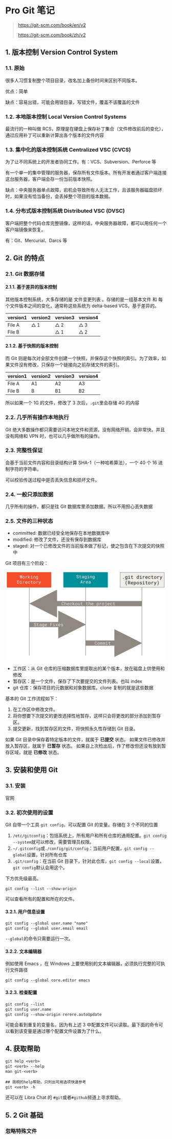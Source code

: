 # Pro Git 笔记

> https://git-scm.com/book/en/v2
>
> https://git-scm.com/book/zh/v2

## 1. 版本控制 Version Control System

### 1.1. 原始

很多人习惯复制整个项目目录，改名加上备份时间来区别不同版本。

优点：简单

缺点：容易出错，可能会用错目录，写错文件，覆盖不该覆盖的文件

### 1.2. 本地版本控制 Local Version Control Systems

最流行的一种叫做 RCS，原理是在硬盘上保存补丁集合（文件修改前后的变化），通过应用补丁可以重新计算出各个版本的文件内容

### 1.3. 集中化的版本控制系统 Centralized VSC (CVCS)

为了让不同系统上的开发者协同工作。有：VCS、Subversion、Perforce 等

有一个单一的集中管理的服务器，保存所有文件版本。所有开发者通过客户端连接这台服务器，客户端会存一份当前版本快照。

缺点：中央服务器单点故障，宕机会导致所有人无法工作，且该服务器磁盘损坏时，如果没有恰当备份，会丢掉整个项目的版本数据。

### 1.4. 分布式版本控制系统 Distributed VSC (DVSC)

客户端把整个代码仓库完整镜像，这样的话，中央服务器故障，都可以用任何一个客户端镜像来恢复。

有：Git、Mercurial、Darcs 等

## 2. Git 的特点

### 2.1. Git 数据存储

#### 2.1.1. 基于差异的版本控制

其他版本控制系统，大多存储的是 文件变更列表 。存储的是一组基本文件 和 每个文件版本之间的变化，通常称这些系统为 delta-based VCS，基于差异的。

| version1 | version2 | version3 | version4 |
| -------- | -------- | -------- | -------- |
| File A   | △ 1      | △ 2      | △ 3      |
| File B   |          | △ 1      | △ 2      |

#### 2.1.2. 基于快照的版本控制

而 Git 则是每次对全部文件创建一个快照，并保存这个快照的索引。为了效率，如果文件没有修改，只保存一个链接向之前存储文件的索引。

| version1 | version2 | version3 | version4 |
| -------- | -------- | -------- | -------- |
| File A   | A1       | A2       | A3       |
| File B   | B        | B1       | B2       |

所以如果一个 1G 的文件，修改了 3 次后，`.git`里会存储 4G 的内容

### 2.2. 几乎所有操作本地执行

Git 绝大多数操作都只需要访问本地文件和资源，没有网络开销，会非常快。并且没有网络和 VPN 时，也可以几乎做所有的操作。

### 2.3. 完整性保证

会基于当前文件内容和目录结构计算 SHA-1（一种哈希算法），一个 40 个 16 进制字符的字符串。

可以校验传送过程中是否丢失信息和损坏文件。

### 2.4. 一般只添加数据

几乎所有的操作，都只是往 Git 数据库里添加数据。所以不用担心丢失数据

### 2.5. 文件的三种状态

-   committed: 数据已经安全地保存在本地数据库中
-   modified: 修改了文件，还没有保存到数据库
-   staged: 对一个已修改文件的当前版本做了标记，使之包含在下次提交的快照中

Git 项目有三个阶段：

![](areas.png)

-   工作区：从 Git 仓库的压缩数据库里提取出的某个版本，放在磁盘上供使用和修改
-   暂存区：是一个文件，保存了下次要提交的文件列表。也叫 index
-   git 仓库：保存项目的元数据和对象数据库。clone 复制的就是这些数据

基本的 Git 工作流程如下：

1. 在工作区中修改文件。
2. 将你想要下次提交的更改选择性地暂存，这样只会将更改的部分添加到暂存区。
3. 提交更新，找到暂存区的文件，将快照永久性存储到 Git 目录。

如果 Git 目录中保存着特定版本的文件，就属于 **已提交** 状态。 如果文件已修改并放入暂存区，就属于 **已暂存** 状态。 如果自上次检出后，作了修改但还没有放到暂存区域，就是 **已修改** 状态。

## 3. 安装和使用 Git

### 3.1. 安装

官网

### 3.2. 初次使用的设置

Git 自带一个工具 `git config`，可以配置 Git 的变量。存储在 3 个不同的位置

1. `/etc/gitconfig`：包括系统上，所有用户和所有仓库的通用配置。`git config --system`就可以修改，需要管理员权限。
2. `~/.gitconfig`或`./config/git/config`：当前用户配置，`git config --global`设置，针对所有仓库
3. `.git/config`：在当前 Git 目录下，针对此仓库，`git config --local`设置，`git config`默认会用这个。

下方优先级最高。

```shell
git config --list --show-origin
```

可以查看所有的配置和所在的文件。

#### 3.2.1. 用户信息设置

```shell
git config --global user.name "name"
git config --global user.email email
```

`--global`的命令只需要运行一次。

#### 3.2.2. 文本编辑器

例如使用 Emacs ，在 Windows 上要使用别的文本编辑器，必须执行完整的可执行文件路径

```shell
git config --global core.editor emacs
```

#### 3.2.3. 检查配置

```shell
git config --list
git config user.name
git config --show-origin rerere.autoUpdate
```

可能会看到重复的变量名，因为有上述 3 中配置文件可以读取。最下面的命令可以看到该变量是通过哪个配置文件设置为了什么。

## 4. 获取帮助

```shell
git help <verb>
git <verb> --help
man git-<verb>

## 简明的help帮助，只列出可用选项快速参考
git <verb> -h
```

还可以在 Libra Chat 的 `#git`或者`#github`频道上寻求帮助。

## 5. 2 Git 基础

### 忽略特殊文件
